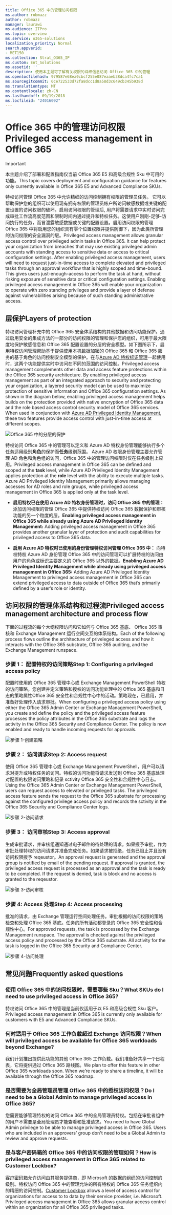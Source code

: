```yaml
---
title: Office 365 中的管理访问权限
ms.author: robmazz
author: robmazz
manager: laurawi
ms.audience: ITPro
ms.topic: overview
ms.service: o365-solutions
localization_priority: Normal
search.appverid:
- MET150
ms.collection: Strat_O365_IP
ms.custom: Ent_Solutions
ms.assetid: ''
description: 使用本主题可了解有关权限的详细信息访问 Office 365 中的管理
ms.openlocfilehash: 979587e68ea0cbcf255e087eaaeb38dca4fc7ca1
ms.sourcegitcommit: 0ce722533d72fa8dcc1d8a58d3c649cb345b938d
ms.translationtype: MT
ms.contentlocale: zh-CN
ms.lasthandoff: 09/19/2018
ms.locfileid: "24016092"
---
```

# <a name="privileged-access-management-in-office-365"></a><span data-ttu-id="501bb-103">Office 365 中的管理访问权限</span><span class="sxs-lookup"><span data-stu-id="501bb-103">Privileged access management in Office 365</span></span>

> [!IMPORTANT]
> <span data-ttu-id="501bb-104">本主题介绍了部署和配置指南仅当前 Office 365 E5 和高级合规性 Sku 中可用的功能。</span><span class="sxs-lookup"><span data-stu-id="501bb-104">This topic covers deployment and configuration guidance for features only currently available in Office 365 E5 and Advanced Compliance SKUs.</span></span>

<span data-ttu-id="501bb-p101">特权访问管理 Office 365 中允许精细的访问控制拥有权限的管理员任务。 它可以帮助保护您的组织可以使用现有拥有权限的管理员帐户所访问敏感数据或关键的配置设置的访问权限的破坏。启用访问权限的管理后, 用户将需要请求中实时访问完成审批工作流高度范围和限制时间内通过提升和特权任务。这使用户刚刚-足够-访问执行的任务，而冒泄露敏感数据或关键的配置设置。启用访问权限的管理 Office 365 中将启用您的组织具有零个位置权限并提供防御下，因为此类所管理的访问权限的安全漏洞的层。</span><span class="sxs-lookup"><span data-stu-id="501bb-p101">Privileged access management allows granular access control over privileged admin tasks in Office 365.  It can help protect your organization from breaches that may use existing privileged admin accounts with standing access to sensitive data or access to critical configuration settings. After enabling privileged access management, users will need to request just-in-time access to complete elevated and privileged tasks through an approval workflow that is highly scoped and time-bound. This gives users just-enough-access to perform the task at hand, without risking exposure of sensitive data or critical configuration settings. Enabling privileged access management in Office 365 will enable your organization to operate with zero standing privileges and provide a layer of defense against vulnerabilities arising because of such standing administrative access.</span></span> 

## <a name="layers-of-protection"></a><span data-ttu-id="501bb-110">层保护</span><span class="sxs-lookup"><span data-stu-id="501bb-110">Layers of protection</span></span>

<span data-ttu-id="501bb-p102">特权访问管理补充中的 Office 365 安全体系结构的其他数据和访问功能保护。通过启用安全的集成方法的一部分的访问权限的管理和保护您的组织，可用于最大限度地保护敏感信息和 Office 365 配置设置的分层的安全模型。如下图所示下，启用特权访问管理帮助基于提供使用本机数据加密的 Office 365 和 Office 365 服务的基于角色的访问控制安全模型的保护。在与[Azure AD 特权标识管理](https://docs.microsoft.com/azure/active-directory/active-directory-privileged-identity-management-configure)一起使用时，这两个功能提供实时中访问在不同的范围的访问控制。</span><span class="sxs-lookup"><span data-stu-id="501bb-p102">Privileged access management complements other data and access feature protections within the Office 365 security architecture. By enabling privileged access management as part of an integrated approach to security and protecting your organization, a layered security model can be used to maximize protection of sensitive information and Office 365 configuration settings. As shown in the diagram below, enabling privileged access management helps builds on the protection provided with native encryption of Office 365 data and the role based access control security model of Office 365 services. When used in conjunction with [Azure AD Privileged Identity Management](https://docs.microsoft.com/azure/active-directory/active-directory-privileged-identity-management-configure), these two features provide access control with just-in-time access at different scopes.</span></span>

![Office 365 中的分层的保护](media/pam-layered-protection.jpg)

<span data-ttu-id="501bb-p103">特权访问 Office 365 中的管理可以定义和 Azure AD 特权身份管理能够执行多个任务适用级别**角色**的保护而**任务**级别范围。 Azure AD 权限身份管理主要允许管理 AD 角色和角色组的访问，Office 365 中的管理访问权限时仅在任务级别上应用。</span><span class="sxs-lookup"><span data-stu-id="501bb-p103">Privileged access management in Office 365 can be defined and scoped at the **task** level, while Azure AD Privileged Identity Management applies protection at the **role** level with the ability to execute multiple tasks.  Azure AD Privileged Identity Management primarily allows managing accesses for AD roles and role groups, while privileged access management in Office 365 is applied only at the task level.</span></span>

- <span data-ttu-id="501bb-118">**启用特权已在使用 Azure AD 特权身份管理时，访问 Office 365 中的管理：** 添加访问权限的管理 Office 365 中提供特权访问 Office 365 数据保护和审核功能的另一个粒度的层。</span><span class="sxs-lookup"><span data-stu-id="501bb-118">**Enabling privileged access management in Office 365 while already using Azure AD Privileged Identity Management:** Adding privileged access management in Office 365 provides another granular layer of protection and audit capabilities for privileged access to Office 365 data.</span></span>

- <span data-ttu-id="501bb-119">**启用 Azure AD 特权时已使用的身份管理特权访问管理 Office 365 中：** 向特权特权 Azure AD 身份管理 Office 365 中的访问管理可以扩展特权的访问由用户的角色或标识主要定义的 Office 365 以外的数据。</span><span class="sxs-lookup"><span data-stu-id="501bb-119">**Enabling Azure AD Privileged Identity Management while already using privileged access management in Office 365:**  Adding Azure AD Privileged Identity Management to privileged access management in Office 365 can extend privileged access to data outside of Office 365 that’s primarily defined by a user’s role or identity.</span></span>  

## <a name="privileged-access-management-architecture-and-process-flow"></a><span data-ttu-id="501bb-120">访问权限的管理体系结构和过程流</span><span class="sxs-lookup"><span data-stu-id="501bb-120">Privileged access management architecture and process flow</span></span>

<span data-ttu-id="501bb-121">下面的过程流的每个大纲权限访问和它如何与 Office 365 基底、 Office 365 审核和 Exchange Management 运行空间交互的体系结构。</span><span class="sxs-lookup"><span data-stu-id="501bb-121">Each of the following process flows outline the architecture of priveleged access and how it interacts with the Office 365 substrate, Office 365 auditing, and the Exchange Management runspace.</span></span>

### <a name="step-1-configuring-a-privileged-access-policy"></a><span data-ttu-id="501bb-122">步骤 1： 配置特权的访问策略</span><span class="sxs-lookup"><span data-stu-id="501bb-122">Step 1: Configuring a privileged access policy</span></span>

<span data-ttu-id="501bb-p104">配置时使用的 Office 365 管理中心或 Exchange Management PowerShell 特权的访问策略，您创建并定义策略和授权的访问功能处理中的 Office 365 基底和日志的策略属性Office 365 安全性和合规性中心中的活动。策略现在，已启用，并准备好处理传入请求审批。</span><span class="sxs-lookup"><span data-stu-id="501bb-p104">When configuring a privileged access policy using either the Office 365 Admin Center or Exchange Management PowerShell, you create and define the policy and the privileged access feature processes the policy attributes in the Office 365 substrate and logs the activity in the Office 365 Security and Compliance Center. The policy is now enabled and ready to handle incoming requests for approvals.</span></span>

![步骤 1-创建策略](media/pam-step1-policy-creation.jpg)

### <a name="step-2-access-request"></a><span data-ttu-id="501bb-126">步骤 2： 访问请求</span><span class="sxs-lookup"><span data-stu-id="501bb-126">Step 2: Access request</span></span>

<span data-ttu-id="501bb-p105">使用 Office 365 管理中心或 Exchange Management PowerShell，用户可以请求对提升或特权任务的访问。特权的访问功能将请求发送到 Office 365 基底处理对配置的权限访问策略和记录 sctivity Office 365 安全性和合规性中心日志。</span><span class="sxs-lookup"><span data-stu-id="501bb-p105">Using the Office 365 Admin Center or Exchange Management PowerShell, users can request access to elevated or privileged tasks. The privileged access feature sends the request to the Office 365 substrate for processing against the configured privilege access policy and records the sctivity in the Office 365 Security and Compliance Center logs.</span></span>

![步骤 2-访问请求](media/pam-step2-access-request.jpg)

### <a name="step-3-access-approval"></a><span data-ttu-id="501bb-130">步骤 3： 访问审核</span><span class="sxs-lookup"><span data-stu-id="501bb-130">Step 3: Access approval</span></span>

<span data-ttu-id="501bb-p106">生成审批请求，并审核组通知通过电子邮件的待处理的请求。如果授予审批，作为审批处理特权的访问请求并准备完成任务。如果请求被拒绝，任务已阻止并且没有访问权限授予 reqeustor。</span><span class="sxs-lookup"><span data-stu-id="501bb-p106">An approval request is generated and the approval group is notified by email of the pending request. If approval is granted, the privileged access request is processed as an approval and the task is ready to be completed. If the request is denied, task is block and no access is granted to the reqeustor.</span></span>

![步骤 3-访问审核](media/pam-step3-access-approval.jpg)

### <a name="step-4-access-processing"></a><span data-ttu-id="501bb-135">步骤 4: Access 处理</span><span class="sxs-lookup"><span data-stu-id="501bb-135">Step 4: Access processing</span></span>

<span data-ttu-id="501bb-p107">批准的请求，由 Exchange 管理运行空间处理任务。审批根据的访问权限的策略检查和处理 Office 365 基底。任务的所有活动都登录的 Office 365 安全性和合规性中心。</span><span class="sxs-lookup"><span data-stu-id="501bb-p107">For approved requests, the task is processed by the Exchange Management runspace. The approval is checked against the privileged access policy and processed by the Office 365 substrate. All activity for the task is logged in the Office 365 Security and Compliance Center.</span></span>

![步骤 4-访问处理](media/pam-step4-access-processing.jpg)

## <a name="frequently-asked-questions"></a><span data-ttu-id="501bb-140">常见问题</span><span class="sxs-lookup"><span data-stu-id="501bb-140">Frequently asked questions</span></span>

### <a name="what-skus-do-i-need-to-use-privileged-access-in-office-365"></a><span data-ttu-id="501bb-141">使用 Office 365 中的访问权限时，需要哪些 Sku？</span><span class="sxs-lookup"><span data-stu-id="501bb-141">What SKUs do I need to use privileged access in Office 365?</span></span>
<span data-ttu-id="501bb-142">特权访问 Office 365 中的管理是当前仅适用于以 E5 和高级合规性 Sku 客户。</span><span class="sxs-lookup"><span data-stu-id="501bb-142">Privileged access management in Office 365 is currently only available for customers with E5 and Advanced Compliance SKUs.</span></span>

### <a name="when-will-privileged-access-be-available-for-office-365-workloads-beyond-exchange"></a><span data-ttu-id="501bb-143">何时适用于 Office 365 工作负载超过 Exchange 访问权限？</span><span class="sxs-lookup"><span data-stu-id="501bb-143">When will privileged access be available for Office 365 workloads beyond Exchange?</span></span>
<span data-ttu-id="501bb-p108">我们计划推出提供此功能的其他 Office 365 工作负载。我们准备好共享一个日程表，它将提供通过 Office 365 路线图。</span><span class="sxs-lookup"><span data-stu-id="501bb-p108">We plan to offer this feature in other Office 365 workloads soon. When we’re ready to share a timeline, it will be available through the Office 365 roadmap.</span></span>

### <a name="do-i-need-to-be-a-global-admin-to-manage-privileged-access-in-office-365"></a><span data-ttu-id="501bb-146">是否需要为全局管理员管理 Office 365 中的授权访问权限？</span><span class="sxs-lookup"><span data-stu-id="501bb-146">Do I need to be a Global Admin to manage privileged access in Office 365?</span></span>
<span data-ttu-id="501bb-p109">您需要能够管理特权的访问 Office 365 中的全局管理员特权。包括在审批者组中的用户不需要是全局管理员才能查看和批准请求。</span><span class="sxs-lookup"><span data-stu-id="501bb-p109">You need to have Global Admin privilege to be able to manage privileged access in Office 365. Users who are included in an approvers’ group don't need to be a Global Admin to review and approve requests.</span></span> 

### <a name="how-is-privileged-access-management-in-office-365-related-to-customer-lockbox"></a><span data-ttu-id="501bb-149">是与客户密码箱的 Office 365 中的访问权限的管理如何？</span><span class="sxs-lookup"><span data-stu-id="501bb-149">How is privileged access management in Office 365 related to Customer Lockbox?</span></span>
<span data-ttu-id="501bb-p110">[客户密码箱](https://support.office.com/article/Office-365-Customer-Lockbox-Requests-36f9cdd1-e64c-421b-a7e4-4a54d16440a2)允许访问由其服务提供商，即 Microsoft 的数据的组织的访问控制的级别。特权访问 Office 365 中的管理允许的所有特权的 Office 365 任务组织内的精细的访问控制。</span><span class="sxs-lookup"><span data-stu-id="501bb-p110">[Customer Lockbox](https://support.office.com/article/Office-365-Customer-Lockbox-Requests-36f9cdd1-e64c-421b-a7e4-4a54d16440a2) allows a level of access control for organizations for access to to data by their service provider, i.e. Microsoft. Privileged access management in Office 365 allows granular access control within an organization for all Office 365 privileged tasks.</span></span>